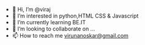 - 👋 Hi, I’m @viraj
- 👀 I’m interested in python,HTML CSS & Javascript
- 🌱 I’m currently learning BE.IT
- 💞️ I’m looking to collaborate on ...
- 📫 How to reach me virunanoskar@gmail.com


<!---
viraj2508/viraj2508 is a ✨ special ✨ repository because its `README.md` (this file) appears on your GitHub profile.
You can click the Preview link to take a look at your changes.
--->
